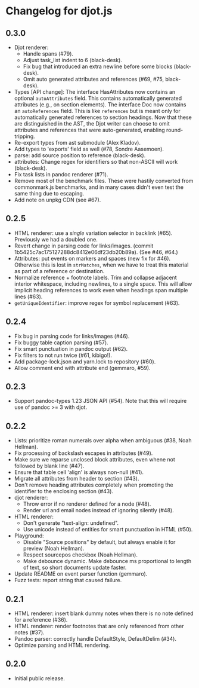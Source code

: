 # Changelog for djot.js

## 0.3.0

  * Djot renderer:
    + Handle spans (#79).
    + Adjust task_list indent to 6 (black-desk).
    + Fix bug that introduced an extra newline before some blocks (black-desk).
    + Omit auto generated attributes and references (#69, #75, black-desk).
  * Types [API change]: The interface HasAttributes now contains an
    optional `autoAttributes` field. This contains automatically
    generated attributes (e.g., on section elements). The interface
    Doc now contains an `autoReferences` field. This is like
    `references` but is meant only for automatically generated
    references to section headings. Now that these are distinguished
    in the AST, the Djot writer can choose to omit attributes and
    references that were auto-generated, enabling round-tripping.
  * Re-export types from ast submodule (Alex Kladov).
  * Add types to 'exports' field as well (#78, Sondre Aasemoen).
  * parse: add source position to reference (black-desk).
  * attributes: Change regex for identifiers so that non-ASCII
    will work (black-desk).
  * Fix task lists in pandoc renderer (#71).
  * Remove most of the benchmark files. These were hastily converted
    from commonmark.js benchmarks, and in many cases didn't even test
    the same thing due to escaping.
  * Add note on unpkg CDN (see #67).

## 0.2.5

  * HTML renderer: use a *single* variation selector in backlink (#65).
    Previously we had a doubled one.
  * Revert change in parsing code for links/images.
    (commit 1b5425c7ac175127288dc8412e06df23db20b89a). (See #46, #64.)
  * Attributes: put events on markers and spaces (new fix for #46).
    Otherwise this is lost in `strMatches`, when we have to treat
    this material as part of a reference or destination.
  * Normalize reference + footnote labels. Trim and collapse adjacent
    interior whitespace, including newlines, to a single space. This
    will allow implicit heading references to work even when headings
    span multiple lines (#63).
  * `getUniqueIdentifier`: improve regex for symbol replacement (#63).

## 0.2.4

  * Fix bug in parsing code for links/images (#46).
  * Fix buggy table caption parsing (#57).
  * Fix smart punctuation in pandoc output (#62).
  * Fix filters to not run twice (#61, kibigo!).
  * Add package-lock.json and yarn.lock to repository (#60).
  * Allow comment end with attribute end (gemmaro, #59).

## 0.2.3

* Support pandoc-types 1.23 JSON API (#54).
  Note that this will require use of pandoc >= 3 with djot.

## 0.2.2

* Lists: prioritize roman numerals over alpha when ambiguous (#38,
  Noah Hellman).
* Fix processing of backslash escapes in attributes (#49).
* Make sure we reparse unclosed block attributes, even whene not
  followed by blank line (#47).
* Ensure that table cell 'align' is always non-null (#41).
* Migrate all attributes from header to section (#43).
* Don't remove heading attributes completely when promoting the
  identifier to the enclosing section (#43).
* djot renderer:
  + Throw error if no renderer defined for a node (#48).
  + Render url and email nodes instead of ignoring silently (#48).
* HTML renderer:
  + Don't generate "text-align: undefined".
  + Use unicode instead of entities for smart punctuation in HTML (#50).
* Playground:
  + Disable "Source positions" by default, but always enable it
    for preview (Noah Hellman).
  + Respect sourcepos checkbox (Noah Hellman).
  + Make debounce dynamic. Make debounce ms proportional to
    length of text, so short documents update faster.
* Update README on event parser function (gemmaro).
* Fuzz tests: report string that caused failure.

## 0.2.1

* HTML renderer: insert blank dummy notes when there is no
  note defined for a reference (#36).
* HTML renderer: render footnotes that are only referenced from other
  notes (#37).
* Pandoc parser: correctly handle DefaultStyle, DefaultDelim (#34).
* Optimize parsing and HTML rendering.

## 0.2.0

* Initial public release.
